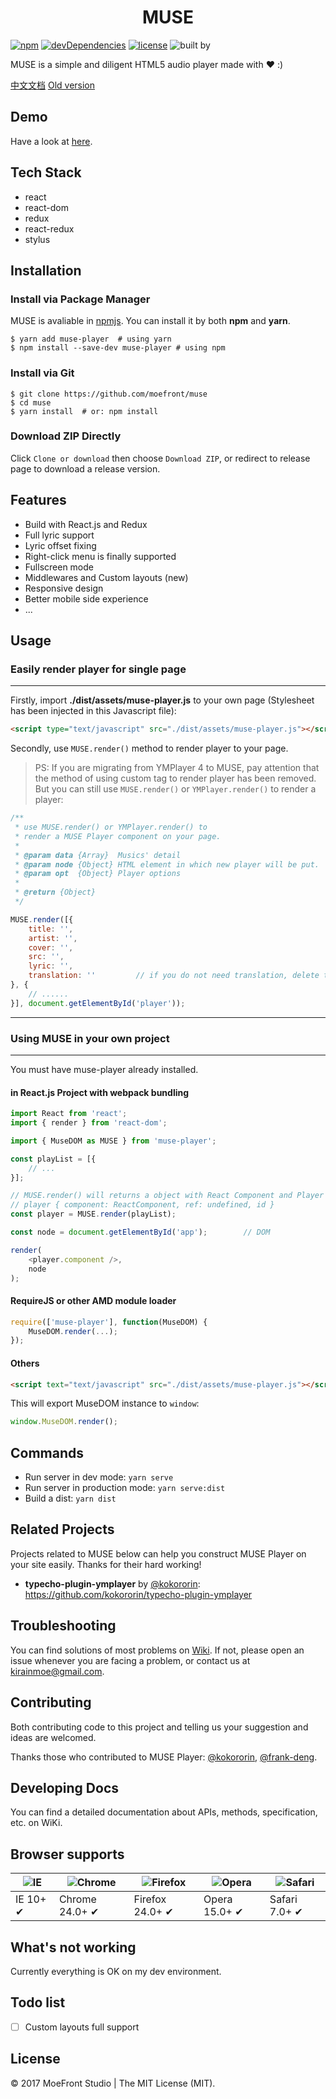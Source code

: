 <h1 align="center">MUSE</h1>

[![npm](https://img.shields.io/npm/v/muse-player.svg?style=flat)]()
[![devDependencies](https://img.shields.io/david/dev/moefront/muse.svg?style=flat)]()
[![license](https://img.shields.io/github/license/moefront/muse.svg?style=flat)]()
![built by](https://img.shields.io/badge/built_by-MoeFront-ff69b4.svg)


MUSE is a simple and diligent HTML5 audio player made with ❤ :)

[中文文档](https://github.com/moefront/muse/wiki) [Old version](https://github.com/moefront/muse/tree/v4-legacy)

## Demo

Have a look at [here](https://moefront.github.io/muse/dist).

## Tech Stack

 - react
 - react-dom
 - redux
 - react-redux
 - stylus

## Installation

### Install via Package Manager

MUSE is avaliable in [npmjs](https://www.npmjs.com/package/muse-player). You can install it by both **npm** and **yarn**.

```shell
$ yarn add muse-player  # using yarn
$ npm install --save-dev muse-player # using npm
```

### Install via Git

```shell
$ git clone https://github.com/moefront/muse
$ cd muse
$ yarn install  # or: npm install
```

### Download ZIP Directly

Click ```Clone or download``` then choose ```Download ZIP```, or redirect to release page to download a release version.

## Features

 - Build with React.js and Redux
 - Full lyric support
 - Lyric offset fixing
 - Right-click menu is finally supported
 - Fullscreen mode
 - Middlewares and Custom layouts (new)
 - Responsive design
 - Better mobile side experience
 - ...

## Usage

### Easily render player for single page
---
Firstly, import **./dist/assets/muse-player.js** to your own page (Stylesheet has been injected in this Javascript file):
```html
<script type="text/javascript" src="./dist/assets/muse-player.js"></script>
```

Secondly, use ```MUSE.render()``` method to render player to your page.

> PS: If you are migrating from YMPlayer 4 to MUSE, pay attention that the method of using custom tag to render player has been removed. But you can still use ```MUSE.render()``` or ```YMPlayer.render()``` to render a player:

```javascript
/**
 * use MUSE.render() or YMPlayer.render() to 
 * render a MUSE Player component on your page.
 *
 * @param data {Array}  Musics' detail
 * @param node {Object} HTML element in which new player will be put.
 * @param opt  {Object} Player options
 *
 * @return {Object}
 */

MUSE.render([{
	title: '',
	artist: '',
	cover: '',
	src: '',
	lyric: '',
	translation: ''			// if you do not need translation, delete this row.
}, {
	// ......
}], document.getElementById('player'));
```

---

### Using MUSE in your own project

---

You must have muse-player already installed.

#### in React.js Project with webpack bundling

```javascript
import React from 'react';
import { render } from 'react-dom';

import { MuseDOM as MUSE } from 'muse-player';

const playList = [{
	// ...
}];

// MUSE.render() will returns a object with React Component and Player ID wrapped
// player { component: ReactComponent, ref: undefined, id }
const player = MUSE.render(playList); 

const node = document.getElementById('app');		// DOM

render(
	<player.component />,
	node
);

```

#### RequireJS or other AMD module loader

```javascript
require(['muse-player'], function(MuseDOM) {
	MuseDOM.render(...);
});
```

#### Others

```html
<script text="text/javascript" src="./dist/assets/muse-player.js"></script>
```

This will export MuseDOM instance to ```window```:
```javascript
window.MuseDOM.render();
```

## Commands

 - Run server in dev mode: ```yarn serve```
 - Run server in production mode: ```yarn serve:dist```
 - Build a dist: ```yarn dist```

## Related Projects

Projects related to MUSE below can help you construct MUSE Player on your site easily. Thanks for their hard working!

 - **typecho-plugin-ymplayer** by [@kokororin](https;//github.com/kokororin): https://github.com/kokororin/typecho-plugin-ymplayer

## Troubleshooting

You can find solutions of most problems on [Wiki](https://github.com/moefront/muse). If not, please open an issue whenever you are facing a problem, or contact us at kirainmoe@gmail.com.

## Contributing

Both contributing code to this project and telling us your suggestion and ideas are welcomed.

Thanks those who contributed to MUSE Player: [@kokororin](https://github.com/kokororin), [@frank-deng](https://github.com/frank-deng).

## Developing Docs

You can find a detailed documentation about APIs, methods, specification, etc. on WiKi.

## Browser supports

![IE](https://github.com/alrra/browser-logos/raw/master/src/archive/internet-explorer_9-11/internet-explorer_9-11_48x48.png) | ![Chrome](https://raw.githubusercontent.com/alrra/browser-logos/master/src/archive/chrome_12-48/chrome_12-48_48x48.png) | ![Firefox](https://github.com/alrra/browser-logos/raw/master/src/archive/firefox_3.5-22/firefox_3.5-22_48x48.png) | ![Opera](https://github.com/alrra/browser-logos/raw/master/src/archive/opera_15-32/opera_15-32_48x48.png) | ![Safari](https://github.com/alrra/browser-logos/raw/master/src/archive/safari_1-7/safari_1-7_48x48.png)
--- | --- | --- | --- | --- |
IE 10+ ✔ | Chrome 24.0+ ✔ | Firefox 24.0+ ✔ | Opera 15.0+ ✔ | Safari 7.0+ ✔ |

## What's not working

Currently everything is OK on my dev environment.

## Todo list

 - [ ] Custom layouts full support

## License

&copy; 2017 MoeFront Studio | The MIT License (MIT).

